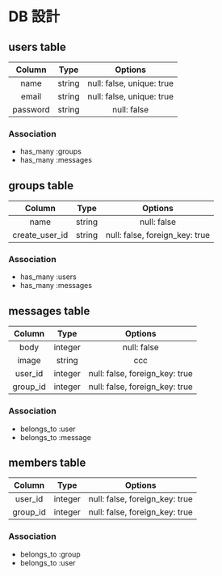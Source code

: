# DB 設計

## users table

|  Column  |  Type  |          Options          |
| :------: | :----: | :-----------------------: |
|   name   | string | null: false, unique: true |
|  email   | string | null: false, unique: true |
| password | string |        null: false        |

### Association

- has_many :groups
- has_many :messages

## groups table

|     Column     |  Type  |            Options             |
| :------------: | :----: | :----------------------------: |
|      name      | string |          null: false           |
| create_user_id | string | null: false, foreign_key: true |

### Association

- has_many :users
- has_many :messages

## messages table

|  Column  |  Type   |            Options             |
| :------: | :-----: | :----------------------------: |
|   body   | integer |          null: false           |
|  image   | string  |              ccc               |
| user_id  | integer | null: false, foreign_key: true |
| group_id | integer | null: false, foreign_key: true |

### Association

- belongs_to :user
- belongs_to :message

## members table

|  Column  |  Type   |            Options             |
| :------: | :-----: | :----------------------------: |
| user_id  | integer | null: false, foreign_key: true |
| group_id | integer | null: false, foreign_key: true |

### Association

- belongs_to :group
- belongs_to :user
